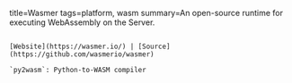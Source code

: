 title=Wasmer
tags=platform, wasm
summary=An open-source runtime for executing WebAssembly on the Server.
~~~~~~

[Website](https://wasmer.io/) | [Source](https://github.com/wasmerio/wasmer)

`py2wasm`: Python-to-WASM compiler
